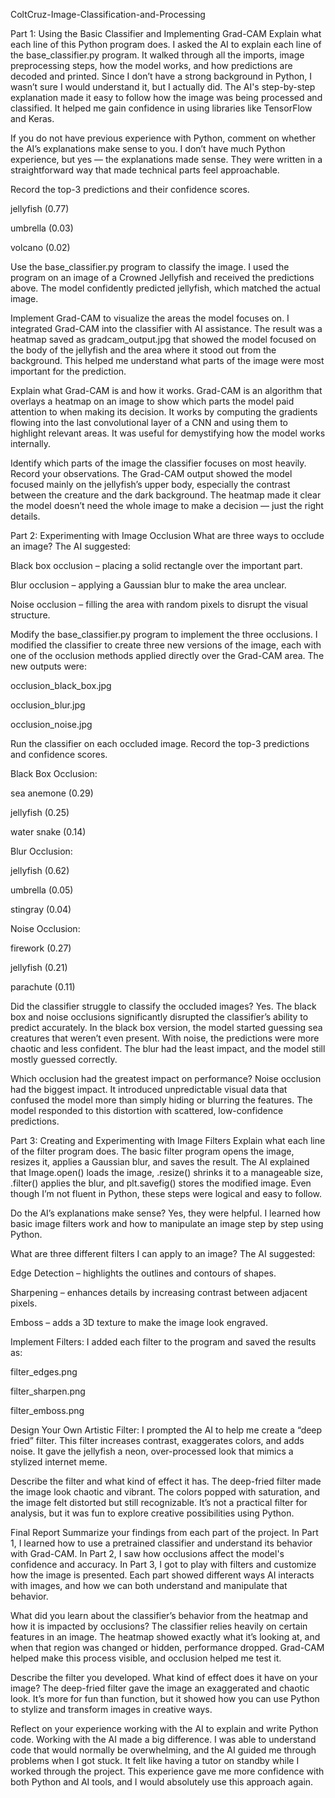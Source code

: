 ColtCruz-Image-Classification-and-Processing

Part 1: Using the Basic Classifier and Implementing Grad-CAM
Explain what each line of this Python program does.
I asked the AI to explain each line of the base_classifier.py program. It walked through all the imports, image preprocessing steps, how the model works, and how predictions are decoded and printed. Since I don’t have a strong background in Python, I wasn’t sure I would understand it, but I actually did. The AI's step-by-step explanation made it easy to follow how the image was being processed and classified. It helped me gain confidence in using libraries like TensorFlow and Keras.

If you do not have previous experience with Python, comment on whether the AI’s explanations make sense to you.
I don’t have much Python experience, but yes — the explanations made sense. They were written in a straightforward way that made technical parts feel approachable.

Record the top-3 predictions and their confidence scores.

jellyfish (0.77)

umbrella (0.03)

volcano (0.02)

Use the base_classifier.py program to classify the image.
I used the program on an image of a Crowned Jellyfish and received the predictions above. The model confidently predicted jellyfish, which matched the actual image.

Implement Grad-CAM to visualize the areas the model focuses on.
I integrated Grad-CAM into the classifier with AI assistance. The result was a heatmap saved as gradcam_output.jpg that showed the model focused on the body of the jellyfish and the area where it stood out from the background. This helped me understand what parts of the image were most important for the prediction.

Explain what Grad-CAM is and how it works.
Grad-CAM is an algorithm that overlays a heatmap on an image to show which parts the model paid attention to when making its decision. It works by computing the gradients flowing into the last convolutional layer of a CNN and using them to highlight relevant areas. It was useful for demystifying how the model works internally.

Identify which parts of the image the classifier focuses on most heavily. Record your observations.
The Grad-CAM output showed the model focused mainly on the jellyfish’s upper body, especially the contrast between the creature and the dark background. The heatmap made it clear the model doesn’t need the whole image to make a decision — just the right details.

Part 2: Experimenting with Image Occlusion
What are three ways to occlude an image?
The AI suggested:

Black box occlusion – placing a solid rectangle over the important part.

Blur occlusion – applying a Gaussian blur to make the area unclear.

Noise occlusion – filling the area with random pixels to disrupt the visual structure.

Modify the base_classifier.py program to implement the three occlusions.
I modified the classifier to create three new versions of the image, each with one of the occlusion methods applied directly over the Grad-CAM area. The new outputs were:

occlusion_black_box.jpg

occlusion_blur.jpg

occlusion_noise.jpg

Run the classifier on each occluded image. Record the top-3 predictions and confidence scores.

Black Box Occlusion:

sea anemone (0.29)

jellyfish (0.25)

water snake (0.14)

Blur Occlusion:

jellyfish (0.62)

umbrella (0.05)

stingray (0.04)

Noise Occlusion:

firework (0.27)

jellyfish (0.21)

parachute (0.11)

Did the classifier struggle to classify the occluded images?
Yes. The black box and noise occlusions significantly disrupted the classifier’s ability to predict accurately. In the black box version, the model started guessing sea creatures that weren’t even present. With noise, the predictions were more chaotic and less confident. The blur had the least impact, and the model still mostly guessed correctly.

Which occlusion had the greatest impact on performance?
Noise occlusion had the biggest impact. It introduced unpredictable visual data that confused the model more than simply hiding or blurring the features. The model responded to this distortion with scattered, low-confidence predictions.

Part 3: Creating and Experimenting with Image Filters
Explain what each line of the filter program does.
The basic filter program opens the image, resizes it, applies a Gaussian blur, and saves the result. The AI explained that Image.open() loads the image, .resize() shrinks it to a manageable size, .filter() applies the blur, and plt.savefig() stores the modified image. Even though I’m not fluent in Python, these steps were logical and easy to follow.

Do the AI’s explanations make sense?
Yes, they were helpful. I learned how basic image filters work and how to manipulate an image step by step using Python.

What are three different filters I can apply to an image?
The AI suggested:

Edge Detection – highlights the outlines and contours of shapes.

Sharpening – enhances details by increasing contrast between adjacent pixels.

Emboss – adds a 3D texture to make the image look engraved.

Implement Filters:
I added each filter to the program and saved the results as:

filter_edges.png

filter_sharpen.png

filter_emboss.png

Design Your Own Artistic Filter:
I prompted the AI to help me create a “deep fried” filter. This filter increases contrast, exaggerates colors, and adds noise. It gave the jellyfish a neon, over-processed look that mimics a stylized internet meme.

Describe the filter and what kind of effect it has.
The deep-fried filter made the image look chaotic and vibrant. The colors popped with saturation, and the image felt distorted but still recognizable. It’s not a practical filter for analysis, but it was fun to explore creative possibilities using Python.

Final Report
Summarize your findings from each part of the project.
In Part 1, I learned how to use a pretrained classifier and understand its behavior with Grad-CAM. In Part 2, I saw how occlusions affect the model's confidence and accuracy. In Part 3, I got to play with filters and customize how the image is presented. Each part showed different ways AI interacts with images, and how we can both understand and manipulate that behavior.

What did you learn about the classifier’s behavior from the heatmap and how it is impacted by occlusions?
The classifier relies heavily on certain features in an image. The heatmap showed exactly what it’s looking at, and when that region was changed or hidden, performance dropped. Grad-CAM helped make this process visible, and occlusion helped me test it.

Describe the filter you developed. What kind of effect does it have on your image?
The deep-fried filter gave the image an exaggerated and chaotic look. It’s more for fun than function, but it showed how you can use Python to stylize and transform images in creative ways.

Reflect on your experience working with the AI to explain and write Python code.
Working with the AI made a big difference. I was able to understand code that would normally be overwhelming, and the AI guided me through problems when I got stuck. It felt like having a tutor on standby while I worked through the project. This experience gave me more confidence with both Python and AI tools, and I would absolutely use this approach again.
